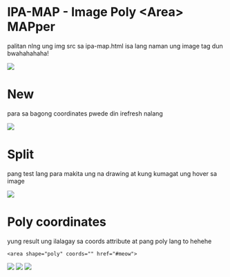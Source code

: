 # IPA-MAP - Image Poly &lt;Area&gt; MAPper

palitan nlng ung img src sa ipa-map.html isa lang naman ung image tag dun bwahahahaha!

<img src="https://raw.githubusercontent.com/theykneel/IPA-MAP/master/screenshots/img-tag.png">

# New

para sa bagong coordinates pwede din irefresh nalang

<img src="https://raw.githubusercontent.com/theykneel/IPA-MAP/master/screenshots/new-button-result.png">

# Split

pang test lang para makita ung na drawing at kung kumagat ung hover sa image
	
<img src="https://raw.githubusercontent.com/theykneel/IPA-MAP/master/screenshots/split.png">

# Poly coordinates

yung result ung ilalagay sa coords attribute at pang poly lang to hehehe
	
	<area shape="poly" coords="" href="#meow">

<img src="https://raw.githubusercontent.com/theykneel/IPA-MAP/master/screenshots/select-coord-example.png">
<img src="https://raw.githubusercontent.com/theykneel/IPA-MAP/master/screenshots/poly-coord-result.png">
<img src="https://raw.githubusercontent.com/theykneel/IPA-MAP/master/screenshots/map-area-tag.png">
